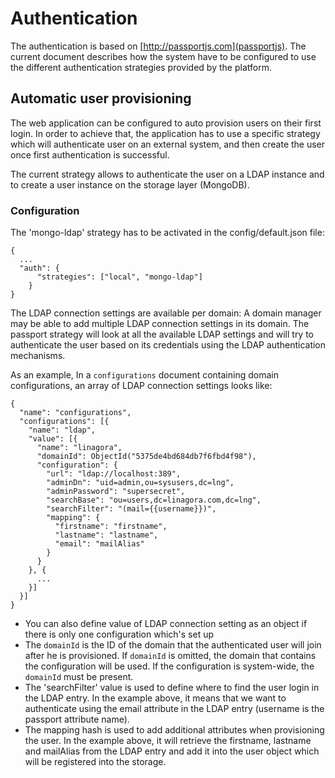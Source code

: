 # Authentication

The authentication is based on [http://passportjs.com](passportjs).
The current document describes how the system have to be configured to use the different authentication strategies provided by the platform.


## Automatic user provisioning

The web application can be configured to auto provision users on their first login.
In order to achieve that, the application has to use a specific strategy which will authenticate user on an external system, and then create the user once first authentication is successful.

The current strategy allows to authenticate the user on a LDAP instance and to create a user instance on the storage layer (MongoDB).

### Configuration

The 'mongo-ldap' strategy has to be activated in the config/default.json file:

    {
      ...
      "auth": {
          "strategies": ["local", "mongo-ldap"]
        }
    }

The LDAP connection settings are available per domain: A domain manager may be able to add multiple LDAP connection settings in its domain.
The passport strategy will look at all the available LDAP settings and will try to authenticate the user based on its credentials using the LDAP authentication mechanisms.

As an example, In a `configurations` document containing domain configurations, an array of LDAP connection settings looks like:

```
{
  "name": "configurations",
  "configurations": [{
    "name": "ldap",
    "value": [{
      "name": "linagora",
      "domainId": ObjectId("5375de4bd684db7f6fbd4f98"),
      "configuration": {
        "url": "ldap://localhost:389",
        "adminDn": "uid=admin,ou=sysusers,dc=lng",
        "adminPassword": "supersecret",
        "searchBase": "ou=users,dc=linagora.com,dc=lng",
        "searchFilter": "(mail={{username}})",
        "mapping": {
          "firstname": "firstname",
          "lastname": "lastname",
          "email": "mailAlias"
        }
      }
    }, {
      ...
    }]
  }]
}
```

- You can also define value of LDAP connection setting as an object if there is only one configuration which's set up
- The `domainId` is the ID of the domain that the authenticated user will join
after he is provisioned. If `domainId` is omitted, the domain that contains the
configuration will be used. If the configuration is system-wide, the `domainId`
must be present.
- The 'searchFilter' value is used to define where to find the user login in the LDAP entry.
In the example above, it means that we want to authenticate using the email attribute in the LDAP entry (username is the passport attribute name).
- The mapping hash is used to add additional attributes when provisioning the user.
In the example above, it will retrieve the firstname, lastname and mailAlias from the LDAP entry and add it into the user object which will be registered into the storage.
